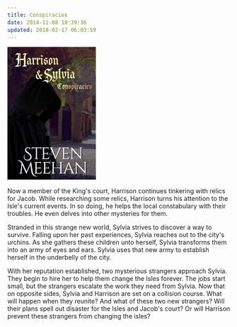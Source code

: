 ```yaml
---
title: Conspiracies
date: 2014-11-08 18:39:36
updated: 2018-02-17 06:03:59
---
```


<div class="embedded-image-right">

![Conspiracies](harrison-sylvia-conspiracies.png)

</div>

<div class="text-negative-margin-top">

Now a member of the King's court, Harrison continues tinkering with relics for Jacob. While researching some relics, Harrison turns his attention to the Isle's current events. In so doing, he helps the local constabulary with their troubles. He even delves into other mysteries for them. 

Stranded in this strange new world, Sylvia strives to discover a way to survive. Falling upon her past experiences, Sylvia reaches out to the city's urchins. As she gathers these children unto herself, Sylvia transforms them into an army of eyes and ears. Sylvia uses that new army to establish herself in the underbelly of the city.

With her reputation established, two mysterious strangers approach Sylvia. They begin to hire her to help them change the Isles forever. The jobs start small, but the strangers escalate the work they need from Sylvia.  Now that on opposite sides, Sylvia and Harrison are set on a collision course. What will happen when they reunite? And what of these two new strangers? Will their plans spell out disaster for the Isles and Jacob's court? Or will Harrison prevent these strangers from changing the isles?

</div>